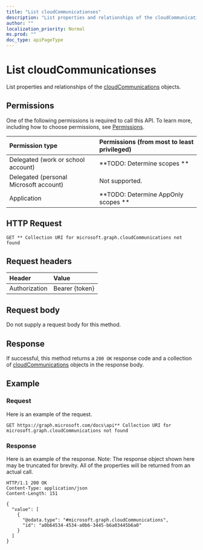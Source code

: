 ```yaml
---
title: "List cloudCommunicationses"
description: "List properties and relationships of the cloudCommunications objects."
author: ""
localization_priority: Normal
ms.prod: ""
doc_type: apiPageType
---
```


# List cloudCommunicationses

List properties and relationships of the [cloudCommunications](../resources/cloudcommunications.md) objects.

## Permissions
One of the following permissions is required to call this API. To learn more, including how to choose permissions, see [Permissions](/concepts/permissions-reference.md).

|Permission type|Permissions (from most to least privileged)|
|:---|:---|
|Delegated (work or school account)|**TODO: Determine scopes **|
|Delegated (personal Microsoft account)|Not supported.|
|Application|**TODO: Determine AppOnly scopes **|

## HTTP Request
<!-- {
  "blockType": "ignored"
}
-->
``` http
GET ** Collection URI for microsoft.graph.cloudCommunications not found
```

## Request headers
|Header|Value|
|:---|:---|
|Authorization|Bearer {token}|

## Request body
Do not supply a request body for this method.

## Response
If successful, this method returns a `200 OK` response code and a collection of [cloudCommunications](../resources/cloudcommunications.md) objects in the response body.

## Example

### Request
Here is an example of the request.
<!-- {
  "blockType": "request",
  "name": "get_cloudcommunications"
}
-->
``` http
GET https://graph.microsoft.com/docs\api** Collection URI for microsoft.graph.cloudCommunications not found
```

### Response
Here is an example of the response. Note: The response object shown here may be truncated for brevity. All of the properties will be returned from an actual call.
<!-- {
  "blockType": "response",
  "truncated": true,
  "@odata.type": "collection(microsoft.graph.cloudcommunications)"
}
-->
``` http
HTTP/1.1 200 OK
Content-Type: application/json
Content-Length: 151

{
  "value": [
    {
      "@odata.type": "#microsoft.graph.cloudCommunications",
      "id": "a0b64534-4534-a0b6-3445-b6a03445b6a0"
    }
  ]
}
```

